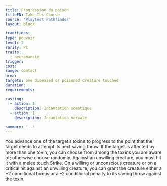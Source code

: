 ```yaml
---
title: Progression du poison
titleEN: Take Its Course
source: 'Playtest Pathfinder'
layout: block

traditions:
type: pouvoir
level: 2
rarity: PC
traits:
  - nécromancie
trigger: 
cost: 
range: contact
area: 
targets: one diseased or poisoned creature touched
duration: 
requirements: 

casting:
  - action: 1
    description: Incantation somatique
  - action: 1
    description: Incantation verbale

summary: '..'
---
```

You advance one of the target’s toxins to progress to the point that the target needs to attempt its next saving throw. If the target is affected by more than one toxin, you can choose from among the toxins you are aware of; otherwise choose randomly. Against an unwilling creature, you must hit it with a melee touch Strike. On a willing or unconscious creature or on a critical hit against an unwilling creature, you can grant the creature either a +2 conditional bonus or a –2 conditional penalty to its saving throw against the toxin.